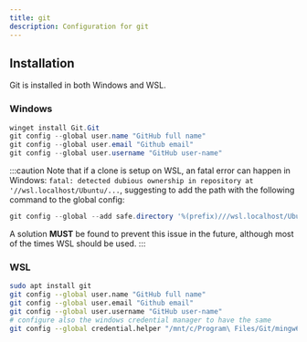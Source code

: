 ```yaml
---
title: git
description: Configuration for git
---
```


## Installation

Git is installed in both Windows and WSL.

### Windows

```powershell
winget install Git.Git
git config --global user.name "GitHub full name"
git config --global user.email "Github email"
git config --global user.username "GitHub user-name"
```

:::caution
Note that if a clone is setup on WSL, an fatal error can happen in Windows:
`fatal: detected dubious ownership in repository at '//wsl.localhost/Ubuntu/...`,
suggesting to add the path with the following command to the global config:

```powershell
git config --global --add safe.directory '%(prefix)///wsl.localhost/Ubuntu/*
```

A solution **MUST** be found to prevent this issue in the future, although most of the times WSL should be used.
:::

### WSL

```bash
sudo apt install git
git config --global user.name "GitHub full name"
git config --global user.email "Github email"
git config --global user.username "GitHub user-name"
# configure also the windows credential manager to have the same
git config --global credential.helper "/mnt/c/Program\ Files/Git/mingw64/libexec/git-core/git-credential-wincred.exe"
```